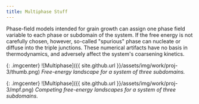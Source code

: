 ```yaml
---
title: Multiphase Stuff
---
```


Phase-field models intended for grain growth can assign one phase field variable
to each phase or subdomain of the system. If the free energy is not carefully
chosen, however, so-called "spurious" phase can nucleate or diffuse into the
triple junctions. These numerical artifacts have no basis in thermodynamics,
and adversely affect the system's coarsening kinetics.

{: .imgcenter}
![Multiphase]({{ site.github.url }}/assets/img/work/proj-3/thumb.png)
*Free-energy landscape for a system of three subdomains.*

{: .imgcenter}
![Multiphase]({{ site.github.url }}/assets/img/work/proj-3/mpf.png)
*Competing free-energy landscapes for a system of three subdomains.*



